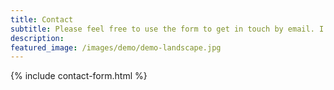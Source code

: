 ```yaml
---
title: Contact
subtitle: Please feel free to use the form to get in touch by email. I do not respond to every email request, and responses may be delayed by research, teaching obligations, or just life, but I'll do my best. 
description:
featured_image: /images/demo/demo-landscape.jpg
---
```


{% include contact-form.html %}
